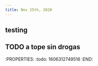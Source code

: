 ```yaml
---
title: Nov 25th, 2020
---
```


## testing
## TODO a tope sin drogas
:PROPERTIES:
:todo: 1606312749516
:END:
##
##
